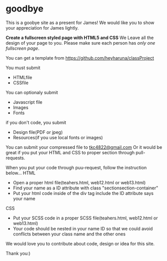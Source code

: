 # goodbye

This is a goobye site as a present for James!
We would like you to show your appreciation for James lightly.


**Create a fullscreen styled page with HTML5 and CSS**
We Leave all the design of your page to you.
Please make sure each person has *only one fullscreen page*.

You can get a template from https://github.com/heyharuna/classProject

You must submit
* HTMLfile
* CSSfile

You can optionaly submit
* Javascript file
* Images
* Fonts
  
if you don't code, you submit
  * Design file(PDF or jpeg)
  * Resources(if you use local fonts or images)
  
  
You can submit your compressed file to <tkc4822@gmail.com>
Or it would be great if you put your HTML and CSS to proper section through pull-requests.

When you put your code through puu-request, follow the instruction below...
HTML
  * Open a proper html file(teahers.html, web12.html or web13.html) 
  * Find your name as a ID attribute with class "sectionsection-container"
  * Put your html code inside of the div tag include the ID attribute says your name

CSS
  * Put your SCSS code in a proper SCSS file(teahers.html, web12.html or web13.html) 
  * Your code should be nested in your name ID so that we could avoid conflicts between your class name and the other ones 


We would love you to contribute about code, design or idea for this site.

Thank you:)

